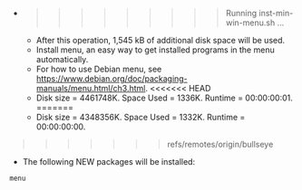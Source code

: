 * >>>>>>>>> Running inst-min-win-menu.sh ...
  * After this operation, 1,545 kB of additional disk space will be used.
  * Install menu, an easy way to get installed programs in the menu automatically.
  * For how to use Debian menu, see https://www.debian.org/doc/packaging-manuals/menu.html/ch3.html.
<<<<<<< HEAD
  * Disk size = 4461748K. Space Used = 1336K. Runtime = 00:00:00:01.
=======
  * Disk size = 4348356K. Space Used = 1332K. Runtime = 00:00:00:00.
>>>>>>> refs/remotes/origin/bullseye
  * The following NEW packages will be installed:
  ```bash
menu
  ```
